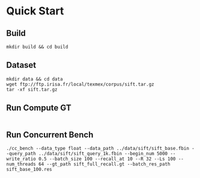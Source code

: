 # Quick Start

## Build
```
mkdir build && cd build
```

## Dataset
```
mkdir data && cd data
wget ftp://ftp.irisa.fr/local/texmex/corpus/sift.tar.gz
tar -xf sift.tar.gz
```

## Run Compute GT
```

```

## Run Concurrent Bench
```
./cc_bench --data_type float --data_path ../data/sift/sift_base.fbin --query_path ../data/sift/sift_query_1k.fbin --begin_num 5000 --write_ratio 0.5 --batch_size 100 --recall_at 10 --R 32 --Ls 100 --num_threads 64 --gt_path sift_full_recall.gt --batch_res_path sift_base_100.res 
```